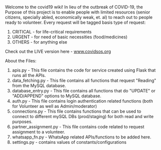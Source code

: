 Welcome to the covid19 wiki! In lieu of the outbreak of COVID-19, the Purpose of this project is to enable people with limited resources (senior citizens, specially abled, economically weak, et. al) to reach out to people ready to volunteer. Every request will be tagged basis type of request: 
1. CRITICAL - for life-critical requirements
2. URGENT - for need of basic necessities (food/medicines)
3. OTHERS - for anything else

Check out the LIVE version here - www.covidsos.org


About the Files:
1. apis.py - This file contains the code for service created using Flask that runs all the APIs.
2. data_fetching.py - This file contains all functions that request "Reading" from the MySQL database.
3. database_entry.py - This file contains all functions that do "UPDATE" or "ADD/APPEND" options to MySQL database.
4. auth.py - This file contains login authentication related functions (both for Volunteer as well as Admin/moderator)
5. connections.py - This file contains functions that can be used to connect to different mySQL DBs (prod/staging) for both read and write purposes.
6. partner_assignment.py - This file contains code related to request assignment to a volunteer.
7. whatsapp_fn.py - WhatsApp related APIs/functions to be added here.
8. settings.py - contains values of constants/configurations
